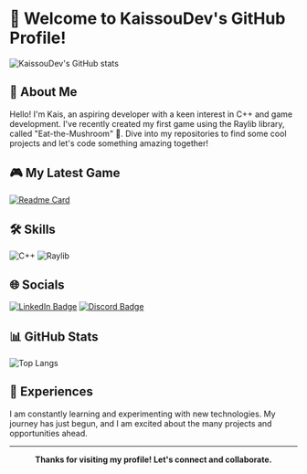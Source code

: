 # 👋 Welcome to KaissouDev's GitHub Profile!

![KaissouDev's GitHub stats](https://github-readme-stats.vercel.app/api?username=KaissouDev&show_icons=true&theme=radical)

## 🚀 About Me
Hello! I'm Kais, an aspiring developer with a keen interest in C++ and game development. I've recently created my first game using the Raylib library, called "Eat-the-Mushroom" 🍄. Dive into my repositories to find some cool projects and let's code something amazing together!

## 🎮 My Latest Game
[![Readme Card](https://github-readme-stats.vercel.app/api/pin/?username=KaissouDev&repo=Eat-The-Mushroom&theme=vue-dark)](https://github.com/KaissouDev/Eat-the-Mushroom)

## 🛠 Skills
![C++](https://img.shields.io/badge/-C++-00599C?style=flat-square&logo=cplusplus)
![Raylib](https://img.shields.io/badge/-Raylib-0298c3?style=flat-square&logo=raylib)

## 🌐 Socials
[![LinkedIn Badge](https://img.shields.io/badge/-LinkedIn-blue?style=flat-square&logo=LinkedIn&logoColor=white&link=https://www.linkedin.com/in/kaissoudev/)](https://www.linkedin.com/in/kaissoudev/)
[![Discord Badge](https://img.shields.io/badge/-Discord-7289DA?style=flat-square&logo=Discord&logoColor=white&link=your_discord_link)](your_discord_link)

## 📊 GitHub Stats
![Top Langs](https://github-readme-stats.vercel.app/api/top-langs/?username=KaissouDev&theme=blue-green)

## 💼 Experiences
I am constantly learning and experimenting with new technologies. My journey has just begun, and I am excited about the many projects and opportunities ahead.

---

<div align="center">
    <b>Thanks for visiting my profile! Let's connect and collaborate.</b>
</div>
